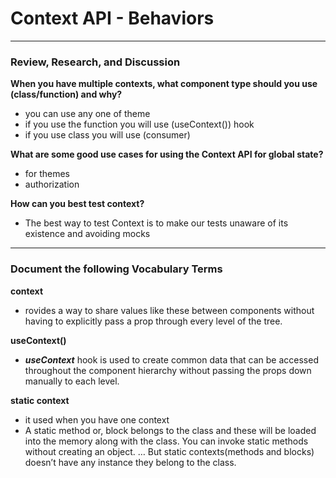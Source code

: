 # Context API - Behaviors

---  

### Review, Research, and Discussion 

**When you have multiple contexts, what component type should you use (class/function) and why?**

- you can use any one of theme  
- if you use the function you will use (useContext()) hook  
- if you use class you will use (consumer)

**What are some good use cases for using the Context API for global state?**

- for themes  
- authorization  

**How can you best test context?**

- The best way to test Context is to make our tests unaware of its existence and avoiding mocks  

---
### Document the following Vocabulary Terms

**context** 

- rovides a way to share values like these between components without having to explicitly pass a prop through every level of the tree.

**useContext()**

- ***useContext*** hook is used to create common data that can be accessed throughout the component hierarchy without passing the props down manually to each level.

**static context**

- it used when you have one context 
- A static method or, block belongs to the class and these will be loaded into the memory along with the class. You can invoke static methods without creating an object. … But static contexts(methods and blocks) doesn’t have any instance they belong to the class.


